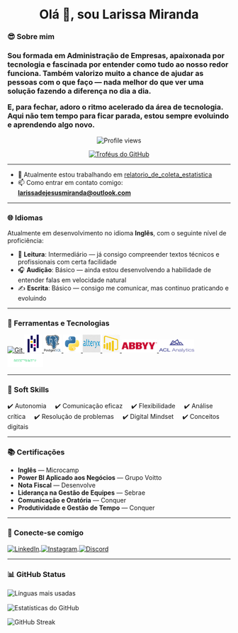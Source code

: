 <h1 align="center">Olá 👋, sou Larissa Miranda</h1>


### 😎 Sobre mim


<h3 align="left">Sou formada em Administração de Empresas, apaixonada por tecnologia e fascinada por entender como tudo ao nosso redor funciona. Também valorizo muito a chance de ajudar as pessoas com o que faço — nada melhor do que ver uma solução fazendo a diferença no dia a dia.

E, para fechar, adoro o ritmo acelerado da área de tecnologia. Aqui não tem tempo para ficar parada, estou sempre evoluindo e aprendendo algo novo.</h3>

<p align="center">
  <img src="https://komarev.com/ghpvc/?username=Lmiranda020&label=Profile%20views&color=0e75b6&style=flat" alt="Profile views" />
</p>

<p align="center">
  <a href="https://github.com/ryo-ma/github-profile-trophy">
    <img src="https://github-profile-trophy.vercel.app/?username=Lmiranda020&theme=dark" alt="Troféus do GitHub" />
  </a>
</p>

---

- 🔭 Atualmente estou trabalhando em [relatorio_de_coleta_estatistica](https://github.com/Lmiranda020/relatorio_de_coleta_estatistica)
- 📫 Como entrar em contato comigo: **larissadejesusmiranda@outlook.com**

---

### 🌐 Idiomas

Atualmente em desenvolvimento no idioma **Inglês**, com o seguinte nível de proficiência:

- 📖 **Leitura**: Intermediário — já consigo compreender textos técnicos e profissionais com certa facilidade  
- 🎧 **Audição**: Básico — ainda estou desenvolvendo a habilidade de entender falas em velocidade natural  
- ✍️ **Escrita**: Básico — consigo me comunicar, mas continuo praticando e evoluindo  

---

### 🔧 Ferramentas e Tecnologias

<p align="left">
  <a href="https://git-scm.com/" target="_blank" rel="noreferrer">
    <img src="https://www.vectorlogo.zone/logos/git-scm/git-scm-icon.svg" alt="Git" width="40" height="40"/>
  </a>
  <a href="https://pandas.pydata.org/" target="_blank" rel="noreferrer">
    <img src="https://raw.githubusercontent.com/devicons/devicon/master/icons/pandas/pandas-original.svg" alt="Pandas" width="40" height="40"/>
  </a>
  <a href="https://www.postgresql.org" target="_blank" rel="noreferrer">
    <img src="https://raw.githubusercontent.com/devicons/devicon/master/icons/postgresql/postgresql-original-wordmark.svg" alt="PostgreSQL" width="40" height="40"/>
  </a>
  <a href="https://www.python.org" target="_blank" rel="noreferrer">
    <img src="https://raw.githubusercontent.com/devicons/devicon/master/icons/python/python-original.svg" alt="Python" width="40" height="40"/>
  </a>
  <a href="https://www.alteryx.com/" target="_blank" rel="noreferrer">
    <img src="assets/alteryx.png" alt="Alteryx"   width="40" height="40"/>
  </a>
  <a href="https://powerbi.microsoft.com/" target="_blank" rel="noreferrer">
  <img src="assets/power_bi.png" alt="Power BI" width="40" height="40"/>
</a>
  <a href="https://www.abbyy.com/" target="_blank" rel="noreferrer">
  <img src="assets/ABBYY_resized.png" alt="ABBYY" width="80" height="30"/>
</a>
</a>
  <a href="https://www.diligent.com/products/acl-analytics" target="_blank" rel="noreferrer">
  <img src="assets/ACL_resized.png" alt="ABBYY" width="80" height="30"/>
</a>
</a>
  <a href="https://www.accountfy.com/" target="_blank" rel="noreferrer">
  <img src="assets/Accountfy_resized.png" alt="ABBYY" width="80" height="30"/>
</a>
</p>


---

### 🧠 Soft Skills

<p>
  ✔️ Autonomia &nbsp;&nbsp;&nbsp;  
  ✔️ Comunicação eficaz &nbsp;&nbsp;&nbsp;  
  ✔️ Flexibilidade &nbsp;&nbsp;&nbsp;  
  ✔️ Análise crítica &nbsp;&nbsp;&nbsp;  
  ✔️ Resolução de problemas &nbsp;&nbsp;&nbsp;  
  ✔️ Digital Mindset &nbsp;&nbsp;&nbsp;  
  ✔️ Conceitos digitais
</p>

---

### 📚 Certificações

- **Inglês** — Microcamp
- **Power BI Aplicado aos Negócios** — Grupo Voitto 
- **Nota Fiscal** — Desenvolve 
- **Liderança na Gestão de Equipes** — Sebrae
- **Comunicação e Oratória** — Conquer   
- **Produtividade e Gestão de Tempo** — Conquer

---

### 🤝 Conecte-se comigo

<p align="left">
  <a href="https://linkedin.com/in/larissa-miranda-br-1871a523b" target="blank">
    <img align="center" src="https://raw.githubusercontent.com/rahuldkjain/github-profile-readme-generator/master/src/images/icons/Social/linked-in-alt.svg" alt="LinkedIn" height="30" width="40" />
  </a>
  <a href="https://instagram.com/larissamiranda5023" target="blank">
    <img align="center" src="https://raw.githubusercontent.com/rahuldkjain/github-profile-readme-generator/master/src/images/icons/Social/instagram.svg" alt="Instagram" height="30" width="40" />
  </a>
  <a href="https://discord.com/users/larissamiranda5023" target="blank">
    <img align="center" src="https://raw.githubusercontent.com/rahuldkjain/github-profile-readme-generator/master/src/images/icons/Social/discord.svg" alt="Discord" height="30" width="40" />
  </a>
</p>

---

### 📊 GitHub Status

<p>
  <img align="center" src="https://github-readme-stats.vercel.app/api/top-langs?username=Lmiranda020&show_icons=true&locale=pt-br&theme=github_dark" alt="Línguas mais usadas" />
</p>

<p>
  <img align="center" src="https://github-readme-stats.vercel.app/api?username=Lmiranda020&show_icons=true&locale=pt-br&theme=github_dark" alt="Estatísticas do GitHub" />
</p>

<p>
  <img align="center" src="https://github-readme-streak-stats.herokuapp.com/?user=Lmiranda020&theme=github_dark" alt="GitHub Streak" />
</p>
